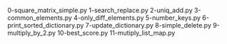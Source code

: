 0-square_matrix_simple.py
1-search_replace.py
2-uniq_add.py
3-common_elements.py
4-only_diff_elements.py
5-number_keys.py
6-print_sorted_dictionary.py
7-update_dictionary.py
8-simple_delete.py
9-multiply_by_2.py
10-best_score.py
11-mutiply_list_map.py
